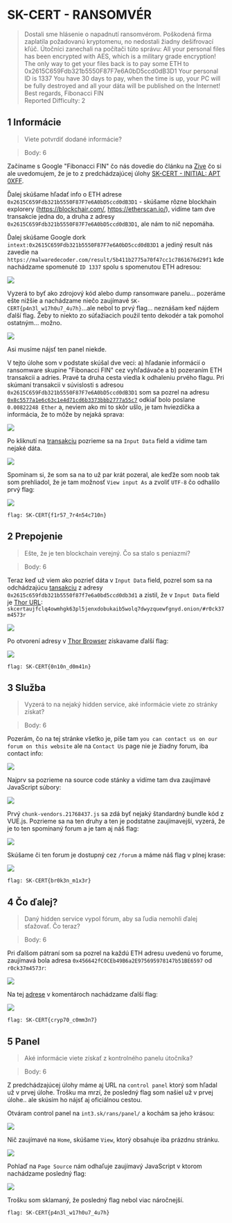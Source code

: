 # SK-CERT - RANSOMVÉR
> Dostali sme hlásenie o napadnutí ransomvérom. Poškodená firma zaplatila požadovanú kryptomenu, no nedostali žiadny dešifrovací kľúč. Útočníci zanechali na počítači túto správu:
All your personal files has been encrypted with AES, which is a military grade encryption! The only way to get your files back is to pay some ETH to 0x2615C659Fdb321b5550F87F7e6A0bD5ccd0dB3D1
Your personal ID is 1337
You have 30 days to pay, when the time is up, your PC will be fully destroyed and all your dáta will be published on the Internet!
Best regards, Fibonacci FIN <br/>
Reported Difficulty: 2

## 1 Informácie 
> Viete potvrdiť dodané informácie?

> Body: 6

Začíname s Google "Fibonacci FIN" čo nás dovedie do článku na [Zive](https://zive.aktuality.sk/clanok/fl21n24/nova-skupina-fibonacci-fin-utoci-na-siete-hotelov-monitoruje-svetovych-politikov/?msclkid=87c785bbc4c111eca23766f2fdbd4ade) čo si ale uvedomujem, že je to z predchádzajúcej úlohy [SK-CERT - INITIAL: APT 0XFF](../SK-CERT%20-%20INITIAL%20APT%200XFF/SK-CERT%20-%20INITIAL%20APT%200XFF.md).

Ďalej skúšame hľadať info o ETH adrese `0x2615C659Fdb321b5550F87F7e6A0bD5ccd0dB3D1` - skúšame rôzne blockhain explorery (https://blockchair.com/, https://etherscan.io/), vidíme tam dve transakcie jedna do, a druha z adresy `0x2615C659Fdb321b5550F87F7e6A0bD5ccd0dB3D1`, ale nám to nič nepomáha.

Ďalej skúšame Google dork `intext:0x2615C659Fdb321b5550F87F7e6A0bD5ccd0dB3D1` a jediný result nás zavedie na `https://malwaredecoder.com/result/5b411b2775a70f47cc1c7861676d29f1` kde nachádzame spomenuté `ID 1337` spolu s spomenutou ETH adresou:

![](images/2022-04-25-20-37-10.png)

Vyzerá to byť ako zdrojový kód alebo dump ransomware panelu... pozeráme ešte nižšie a nachádzame niečo zaujímavé `SK-CERT{p4n3l_w17h0u7_4u7h}`...ale nebol to prvý flag... neznášam keď nájdem ďalší flag. Žeby to niekto zo súťažiacich použil tento dekodér a tak pomohol ostatným... možno. 

![](images/2022-04-25-20-42-04.png)

Asi musíme nájsť ten panel niekde.

V tejto úlohe som v podstate skúšal dve veci:  a) hľadanie informácií o ransomware skupine "Fibonacci FIN" cez vyhľadávače a b) pozeraním ETH transakcii a adries. Pravé ta druha cesta viedla k odhaleniu prvého flagu. Pri skúmaní transakcii v súvislosti s adresou `0x2615C659Fdb321b5550F87F7e6A0bD5ccd0dB3D1` som sa pozrel na adresu [`0x8c5577a1e6c63c1e4d71cd6b3373bbb2777a55c7`](https://etherscan.io/address/0x8c5577a1e6c63c1e4d71cd6b3373bbb2777a55c7) odkiaľ bolo poslane `0.00822248 Ether` a, neviem ako mi to skôr ušlo, je tam hviezdička a informácia, že to môže by nejaká sprava:

![](images/2022-05-06-14-58-32.png)

Po kliknutí na [transakciu](https://etherscan.io/tx/0xd0cab6899d9e6fa946d2d030d053a495f48971b32c05030095b0c4044acd7ee6) pozrieme sa na `Input Data` field a vidíme tam nejaké dáta.  

![](images/2022-05-06-15-00-33.png)

Spomínam si, že som sa na to už par krát pozeral, ale keďže som noob tak som prehliadol, že je tam možnosť `View input As` a zvoliť `UTF-8` čo odhalilo prvý flag:

![](images/2022-05-06-15-06-05.png)

```
flag: SK-CERT{f1r57_7r4n54c710n}
```

## 2 Prepojenie
> Ešte, že je ten blockchain verejný. Čo sa stalo s peniazmi?

> Body: 6

Teraz keď už viem ako pozrieť dáta v `Input Data` field, pozrel som sa na odchádzajúcu [tansakciu](https://etherscan.io/tx/0x3d05580c1affaf8ddfbc99ef1d39452d63564c0c4c3cb30100b3b6b602b6df41) z adresy `0x2615c659fdb321b5550f87f7e6a0bd5ccd0db3d1` a zistil, že v `Input Data` field je [Thor URL](https://en.wikipedia.org/wiki/.onion): `skcertaujfclq4owmhgk63pl5jenxdobukaib5wolq7dwyzquewfgnyd.onion/#r0ck37m4573r`

![](images/2022-05-06-15-16-02.png)

Po otvorení adresy v [Thor Browser](https://www.torproject.org/download/) získavame ďalší flag:

![](images/2022-05-06-15-18-42.png)

```
flag: SK-CERT{0n10n_d0m41n}
```

## 3 Služba
> Vyzerá to na nejaký hidden service, aké informácie viete zo stránky získat?

> Body: 6

Pozerám, čo na tej stránke všetko je, píše tam `you can contact us on our forum on this website` ale na `Contact Us` page nie je žiadny forum, iba contact info:

![](images/2022-05-06-15-36-06.png)

Najprv sa pozrieme na source code stánky a vidíme tam dva zaujímavé JavaScript súbory:

![](images/2022-05-06-15-37-36.png)

Prvý `chunk-vendors.21768437.js` sa zdá byť nejaký štandardný bundle kód z VUE.js. Pozrieme sa na ten druhy a ten je podstatne zaujímavejší, vyzerá, že je to ten spomínaný forum a je tam aj náš flag:

![](images/2022-05-06-15-42-42.png)

Skúšame či ten forum je dostupný cez `/forum` a máme náš flag v plnej krase:

![](images/2022-05-06-15-44-51.png)

```
flag: SK-CERT{br0k3n_m1x3r}
```

## 4 Čo ďalej?
> Daný hidden service vypol fórum, aby sa ľudia nemohli ďalej sťažovať. Čo teraz?

> Body: 6

Pri ďalšom pátraní som sa pozrel na každú ETH adresu uvedenú vo forume, zaujímavá bola adresa `0x456642fC0CEb49B6a2E975695978147b51BE6597` od `r0ck37m4573r`:

![](images/2022-05-06-15-52-41.png)

Na tej [adrese](https://etherscan.io/address/0x456642fC0CEb49B6a2E975695978147b51BE6597#comments) v komentároch nachádzame ďalší flag:

![](images/2022-05-06-15-55-04.png)

```
flag: SK-CERT{cryp70_c0mm3n7}
```

## 5 Panel
> Aké informácie viete získať z kontrolného panelu útočníka?

> Body: 6

Z predchádzajúcej úlohy máme aj URL na `control panel` ktorý som hľadal už v prvej úlohe. Trošku ma mrzí, že posledný flag som našiel už v prvej úlohe.. ale skúsim ho nájsť aj oficiálnou cestou.

Otváram control panel na `int3.sk/rans/panel/` a kochám sa jeho krásou:

![](images/2022-05-06-16-00-23.png)

Nič zaujímavé na `Home`, skúšame `View`, ktorý obsahuje iba prázdnu stránku.

![](images/2022-05-06-17-21-20.png)

Pohlaď na `Page Source` nám odhaľuje zaujímavý JavaScript v ktorom nachádzame posledný flag:

![](images/2022-05-06-17-23-02.png)

Trošku som sklamaný, že posledný flag nebol viac náročnejší.

```
flag: SK-CERT{p4n3l_w17h0u7_4u7h}
```


